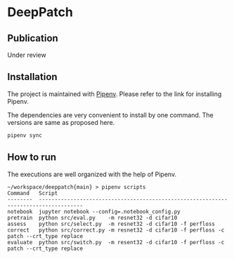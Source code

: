 # DeepPatch

## Publication

Under review



## Installation

The project is maintained with [Pipenv](https://pipenv.pypa.io/en/latest/). Please refer to the link for installing Pipenv.

The dependencies are very convenient to install by one command. The versions are same as proposed here.

```bash
pipenv sync
```



## How to run

The executions are well organized with the help of Pipenv.

```
~/workspace/deeppatch{main} > pipenv scripts
Command   Script
--------  ------------------------------------------------------------------------------------
notebook  jupyter notebook --config=.notebook_config.py
pretrain  python src/eval.py    -m resnet32 -d cifar10
assess    python src/select.py  -m resnet32 -d cifar10 -f perfloss
correct   python src/correct.py -m resnet32 -d cifar10 -f perfloss -c patch --crt_type replace
evaluate  python src/switch.py  -m resent32 -d cifar10 -f perfloss -c patch --crt_type replace
```

